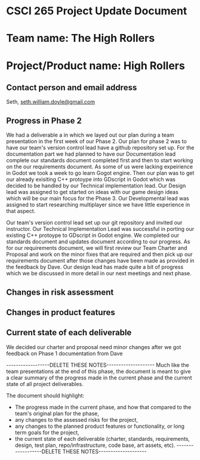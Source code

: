 # CSCI 265 Project Update Document 

# Team name: The High Rollers

# Project/Product name: High Rollers

## Contact person and email address

Seth, seth.william.doyle@gmail.com

## Progress in Phase 2

We had a deliverable a in which we layed out our plan during a team presentation in the first week of our Phase 2. Our plan for phase 2 was to have our team's version control lead have a github repository set up. For the documentation part we had planned to have our Documentation lead complete our standards document completed first and then to start working on the our requirements document. As some of us were lacking expeirience in Godot we took a week to go learn Gogot engine. Then our plan was to get our already exisiting C++ protoype into GDscript in Godot which was decided to be handled by our Technical implementation lead. Our Design lead was assigned to get started on ideas with our game design ideas which will be our main focus for the Phase 3. Our Developmental lead was assigned to start researching multiplayer since we have little experience in that aspect. 

Our team's version control lead set up our git repository and invited our instructor. Our Technical Implementation Lead was successful in porting our existing C++ protoype to GDscript in Godot engine. We completed our standards document and updates document according to our progress. As for our requirements document, we will first review our Team Charter and Proposal and work on the minor fixes that are required and then pick up our requirements document after those changes have been made as provided in the feedback by Dave. Our design lead has made quite a bit of progress which we be discussed in more detail in our next meetings and next phase. 

## Changes in risk assessment


## Changes in product features

## Current state of each deliverable 
We decided our charter and proposal need minor changes after we got feedback on Phase 1 documentation from Dave 

------------------DELETE THESE NOTES--------------------
Much like the team presentations at the end of this phase, the document is meant to give a clear summary of the progress made in the current phase and the current state of all project deliverables.

The document should highlight:
- The progress made in the current phase, and how that compared to the team's original plan for the phase,
- any changes to the assessed risks for the project,
- any changes to the planned product features or functionality, or long term goals for the project,
- the current state of each deliverable (charter, standards, requirements, design, test plan, repo/infrastructure, code base, art assets, etc).
------------------DELETE THESE NOTES--------------------
